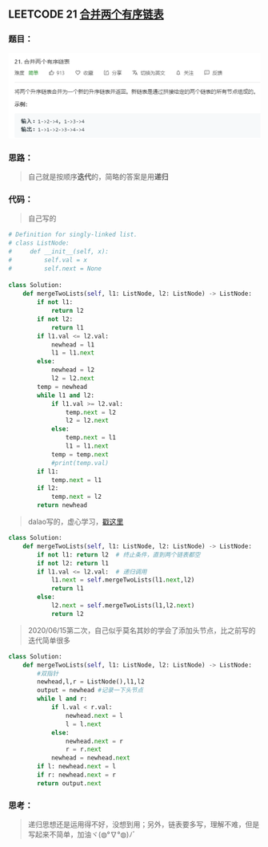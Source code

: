 ## LEETCODE 21 [合并两个有序链表](https://leetcode-cn.com/problems/merge-two-sorted-lists/)

### 题目：

![text](https://github.com/zjuzhfbloodz/LeetCode/blob/master/questions/0021.png?raw=true)

### 思路：

> 自己就是按顺序**迭代**的，简略的答案是用**递归**

### 代码：

> 自己写的

```python
# Definition for singly-linked list.
# class ListNode:
#     def __init__(self, x):
#         self.val = x
#         self.next = None

class Solution:
    def mergeTwoLists(self, l1: ListNode, l2: ListNode) -> ListNode:
        if not l1:
            return l2
        if not l2:
            return l1
        if l1.val <= l2.val:
            newhead = l1
            l1 = l1.next
        else:
            newhead = l2
            l2 = l2.next
        temp = newhead
        while l1 and l2:
            if l1.val >= l2.val:
                temp.next = l2
                l2 = l2.next
            else:
                temp.next = l1
                l1 = l1.next
            temp = temp.next
            #print(temp.val)
        if l1:
            temp.next = l1
        if l2:
            temp.next = l2
        return newhead
```
> dalao写的，虚心学习，[戳这里](https://leetcode-cn.com/problems/merge-two-sorted-lists/solution/yi-kan-jiu-hui-yi-xie-jiu-fei-xiang-jie-di-gui-by-/)
```python
class Solution:
    def mergeTwoLists(self, l1: ListNode, l2: ListNode) -> ListNode:
        if not l1: return l2  # 终止条件，直到两个链表都空
        if not l2: return l1
        if l1.val <= l2.val:  # 递归调用
            l1.next = self.mergeTwoLists(l1.next,l2)
            return l1
        else:
            l2.next = self.mergeTwoLists(l1,l2.next)
            return l2
```
> 2020/06/15第二次，自己似乎莫名其妙的学会了添加头节点，比之前写的迭代简单很多
```python
class Solution:
    def mergeTwoLists(self, l1: ListNode, l2: ListNode) -> ListNode:
        #双指针
        newhead,l,r = ListNode(),l1,l2
        output = newhead #记录一下头节点
        while l and r:
            if l.val < r.val:
                newhead.next = l
                l = l.next
            else:
                newhead.next = r
                r = r.next
            newhead = newhead.next    
        if l: newhead.next = l
        if r: newhead.next = r
        return output.next    
```
### 思考：

> 递归思想还是运用得不好，没想到用；另外，链表要多写，理解不难，但是写起来不简单，加油ヾ(◍°∇°◍)ﾉﾞ
